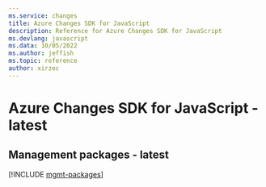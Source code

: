 ```yaml
---
ms.service: changes
title: Azure Changes SDK for JavaScript
description: Reference for Azure Changes SDK for JavaScript
ms.devlang: javascript
ms.data: 10/05/2022
ms.author: jeffish
ms.topic: reference
author: xirzec
---
```

# Azure Changes SDK for JavaScript - latest

## Management packages - latest
[!INCLUDE [mgmt-packages](changes-mgmt-index.md)]